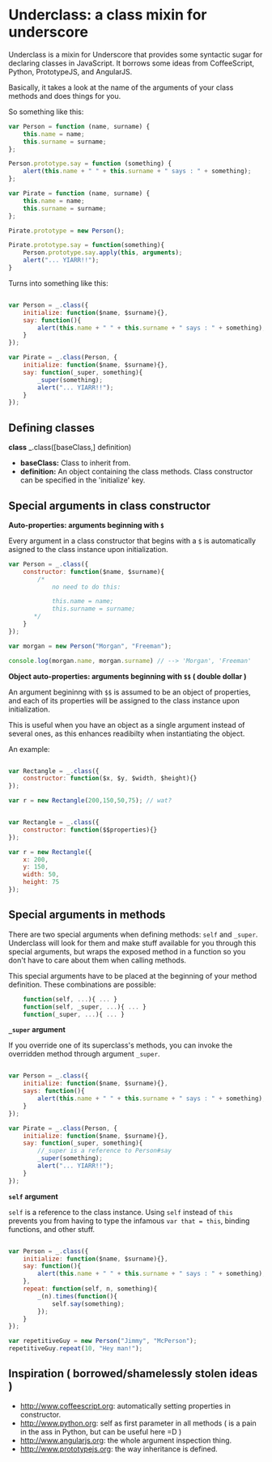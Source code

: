 Underclass: a class mixin for underscore 
========================================

Underclass is a mixin for Underscore that provides some syntactic sugar for declaring classes in JavaScript.
It borrows some ideas from CoffeeScript, Python, PrototypeJS, and AngularJS.

Basically, it takes a look at the name of the arguments of your class methods and does things for you.

So something like this:

```javascript
var Person = function (name, surname) {
    this.name = name;
    this.surname = surname;
};

Person.prototype.say = function (something) {
    alert(this.name + " " + this.surname + " says : " + something);
};

var Pirate = function (name, surname) {
    this.name = name;
    this.surname = surname;
};

Pirate.prototype = new Person();

Pirate.prototype.say = function(something){
    Person.prototype.say.apply(this, arguments);
    alert("... YIARR!!");
}
```

Turns into something like this:

```javascript

var Person = _.class({
    initialize: function($name, $surname){},
    say: function(){
        alert(this.name + " " + this.surname + " says : " + something);
    }
});

var Pirate = _.class(Person, {
    initialize: function($name, $surname){},
    say: function(_super, something){
        _super(something);
        alert("... YIARR!!");
    }
});
```

Defining classes
----------------

**class** _.class([baseClass,] definition)

* **baseClass:** Class to inherit from.
* **definition:** An object containing the class methods. Class constructor can be specified in the 'initialize' key.


Special arguments in class constructor
--------------------------------------

**Auto-properties: arguments beginning with `$`**

Every argument in a class constructor that begins with a `$` is automatically asigned to the class instance upon initialization.

```javascript
var Person = _.class({
    constructor: function($name, $surname){
        /*
            no need to do this:

            this.name = name;
            this.surname = surname;
       */
    }
});

var morgan = new Person("Morgan", "Freeman");

console.log(morgan.name, morgan.surname) // --> 'Morgan', 'Freeman'
```

**Object auto-properties: arguments beginning with `$$` ( double dollar )**

An argument begininng with `$$` is assumed to be an object of properties, and each of its properties will be assigned to the class instance upon initialization.

This is useful when you have an object as a single argument instead of several ones, as this enhances readibilty when instantiating the object.

An example:

```javascript

var Rectangle = _.class({
    constructor: function($x, $y, $width, $height){}
});

var r = new Rectangle(200,150,50,75); // wat?
```

```javascript

var Rectangle = _.class({
    constructor: function($$properties){}
});

var r = new Rectangle({
    x: 200,
    y: 150,
    width: 50,
    height: 75
});
```

Special arguments in methods
----------------------------

There are two special arguments when defining methods: `self` and `_super`. Underclass will look for them and make stuff available for you through this special arguments, but wraps the exposed method in a function so you don't have to care about them when calling methods.

This special arguments have to be placed at the beginning of your method definition. These combinations are possible:

```javascript
    function(self, ...){ ... }
    function(self, _super, ...){ ... }
    function(_super, ...){ ... }
```

**`_super` argument** 

If you override one of its superclass's methods, you can invoke the overridden method through argument `_super`.

```javascript

var Person = _.class({
    initialize: function($name, $surname){},
    says: function(){
        alert(this.name + " " + this.surname + " says : " + something);
    }
});

var Pirate = _.class(Person, {
    initialize: function($name, $surname){},
    say: function(_super, something){
        //_super is a reference to Person#say
        _super(something);
        alert("... YIARR!!");
    }
});
```

**`self` argument**

`self` is a reference to the class instance. Using `self` instead of `this` prevents you from having to type the infamous `var that = this`, binding functions, and other stuff.

```javascript

var Person = _.class({
    initialize: function($name, $surname){},
    say: function(){
        alert(this.name + " " + this.surname + " says : " + something);
    },
    repeat: function(self, n, something){
        _(n).times(function(){
            self.say(something);
        });
    }
});

var repetitiveGuy = new Person("Jimmy", "McPerson");
repetitiveGuy.repeat(10, "Hey man!");
```

Inspiration ( borrowed/shamelessly stolen ideas )
-------------------------------------------------

* http://www.coffeescript.org: automatically setting properties in constructor.
* http://www.python.org: self as first parameter in all methods ( is a pain in the ass in Python, but can be useful here =D )
* http://www.angularjs.org: the whole argument inspection thing.
* http://www.prototypejs.org: the way inheritance is defined.

